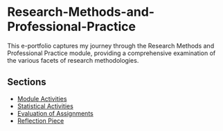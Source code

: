 # Research-Methods-and-Professional-Practice

This e-portfolio captures my journey through the Research Methods and Professional Practice module, providing a comprehensive examination of the various facets of research methodologies.

## Sections

- [Module Activities](./Module%20Activities/)
- [Statistical Activities](./Statistical%20Activities/)
- [Evaluation of Assignments](./Evaluation%20of%20Assignments/)
- [Reflection Piece](./Reflection%20Piece/)



